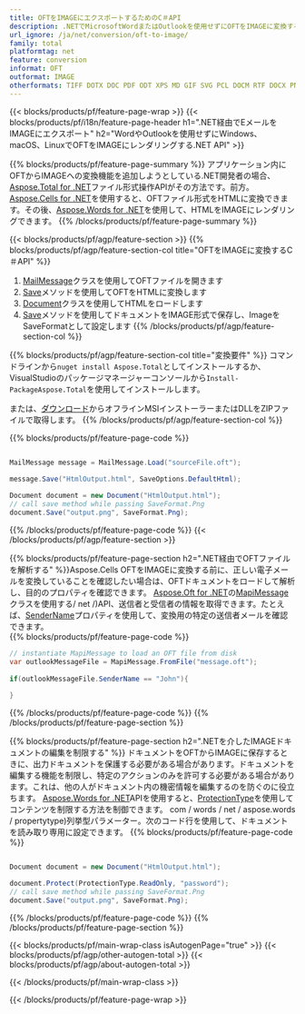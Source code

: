 ```yaml
---
title: OFTをIMAGEにエクスポートするためのC＃API
description: .NETでMicrosoftWordまたはOutlookを使用せずにOFTをIMAGEに変換する
url_ignore: /ja/net/conversion/oft-to-image/
family: total
platformtag: net
feature: conversion
informat: OFT
outformat: IMAGE
otherformats: TIFF DOTX DOC PDF ODT XPS MD GIF SVG PCL DOCM RTF DOCX PNG EPUB TEXT IMAGE DOTM DOT EMF JPEG FLATOPC OTT PS
---
```

{{< blocks/products/pf/feature-page-wrap >}}
{{< blocks/products/pf/i18n/feature-page-header h1=".NET経由でEメールをIMAGEにエクスポート" h2="WordやOutlookを使用せずにWindows、macOS、LinuxでOFTをIMAGEにレンダリングする.NET API" >}}

{{% blocks/products/pf/feature-page-summary %}}
アプリケーション内にOFTからIMAGEへの変換機能を追加しようとしている.NET開発者の場合、[Aspose.Total for .NET](https://products.aspose.com/total/net/)ファイル形式操作APIがその方法です。前方。 [Aspose.Cells for .NET](https://products.aspose.com/cells/net/)を使用すると、OFTファイル形式をHTMLに変換できます。その後、[Aspose.Words for .NET](https://products.aspose.com/words/net/)を使用して、HTMLをIMAGEにレンダリングできます。
{{% /blocks/products/pf/feature-page-summary  %}}

{{< blocks/products/pf/agp/feature-section >}}
{{% blocks/products/pf/agp/feature-section-col title="OFTをIMAGEに変換するC＃API" %}}
1. [MailMessage](https://reference.aspose.com/email/net/aspose.email/mailmessage)クラスを使用してOFTファイルを開きます
2. [Save](https://reference.aspose.com/email/net/aspose.email.mailmessage/save/methods/3)メソッドを使用してOFTをHTMLに変換します
3. [Document](https://reference.aspose.com/words/net/aspose.words/document)クラスを使用してHTMLをロードします
4. [Save](https://reference.aspose.com/words/net/aspose.words.document/save/methods/4)メソッドを使用してドキュメントをIMAGE形式で保存し、ImageをSaveFormatとして設定します
{{% /blocks/products/pf/agp/feature-section-col %}}

{{% blocks/products/pf/agp/feature-section-col title="変換要件" %}}
コマンドラインから```nuget install Aspose.Total```としてインストールするか、VisualStudioのパッケージマネージャーコンソールから```Install-PackageAspose.Total```を使用してインストールします。

または、[ダウンロード](https://releases.aspose.com/total/net)からオフラインMSIインストーラーまたはDLLをZIPファイルで取得します。
{{% /blocks/products/pf/agp/feature-section-col %}}

{{% blocks/products/pf/feature-page-code %}}

```cs

MailMessage message = MailMessage.Load("sourceFile.oft");
 
message.Save("HtmlOutput.html", SaveOptions.DefaultHtml);

Document document = new Document("HtmlOutput.html");
// call save method while passing SaveFormat.Png
document.Save("output.png", SaveFormat.Png); 
```

{{% /blocks/products/pf/feature-page-code %}}
{{< /blocks/products/pf/agp/feature-section >}}

{{% blocks/products/pf/feature-page-section  h2=".NET経由でOFTファイルを解析する" %}}Aspose.Cells
OFTをIMAGEに変換する前に、正しい電子メールを変換していることを確認したい場合は、OFTドキュメントをロードして解析し、目的のプロパティを確認できます。 [Aspose.Oft for .NET](https://products.aspose.com/email)の[MapiMessage](https://reference.aspose.com/email/net/aspose.email.mapi/mapimessage)クラスを使用する/ net /)API、送信者と受信者の情報を取得できます。たとえば、[SenderName](https://reference.aspose.com/email/net/aspose.email.mapi/mapimessage/properties/sendername)プロパティを使用して、変換用の特定の送信者メールを確認できます。  
{{% blocks/products/pf/feature-page-code %}}

```cs
// instantiate MapiMessage to load an OFT file from disk
var outlookMessageFile = MapiMessage.FromFile("message.oft");
 
if(outlookMessageFile.SenderName == "John"){
    
}
```

{{% /blocks/products/pf/feature-page-code  %}}
{{% /blocks/products/pf/feature-page-section %}}

{{% blocks/products/pf/feature-page-section  h2=".NETを介したIMAGEドキュメントの編集を制限する" %}}
ドキュメントをOFTからIMAGEに保存するときに、出力ドキュメントを保護する必要がある場合があります。ドキュメントを編集する機能を制限し、特定のアクションのみを許可する必要がある場合があります。これは、他の人がドキュメント内の機密情報を編集するのを防ぐのに役立ちます。 [Aspose.Words for .NET](https://products.aspose.com/words/net/)APIを使用すると、[ProtectionType](https：//apireference.aspose)を使用してコンテンツを制限する方法を制御できます。 com / words / net / aspose.words / propertytype)列挙型パラメーター。次のコード行を使用して、ドキュメントを読み取り専用に設定できます。 
{{% blocks/products/pf/feature-page-code %}}

```cs

Document document = new Document("HtmlOutput.html");

document.Protect(ProtectionType.ReadOnly, "password");
// call save method while passing SaveFormat.Png
document.Save("output.png", SaveFormat.Png);  
```

{{% /blocks/products/pf/feature-page-code  %}}
{{% /blocks/products/pf/feature-page-section %}}

{{< blocks/products/pf/main-wrap-class isAutogenPage="true" >}}
{{< blocks/products/pf/agp/other-autogen-total >}}
{{< blocks/products/pf/agp/about-autogen-total >}}

{{< /blocks/products/pf/main-wrap-class >}}

{{< /blocks/products/pf/feature-page-wrap >}}